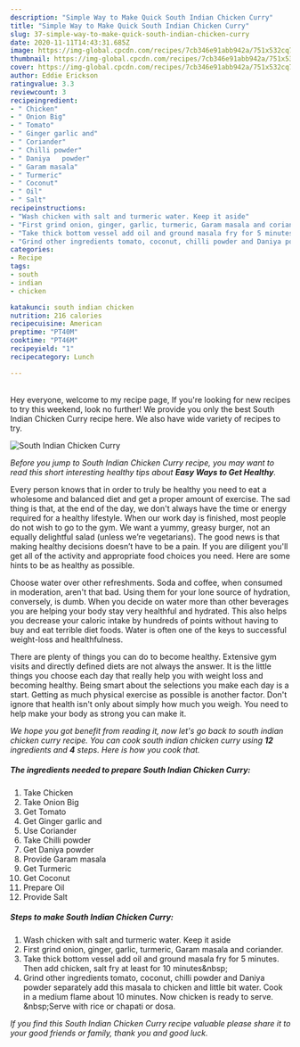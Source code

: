 ```yaml
---
description: "Simple Way to Make Quick South Indian Chicken Curry"
title: "Simple Way to Make Quick South Indian Chicken Curry"
slug: 37-simple-way-to-make-quick-south-indian-chicken-curry
date: 2020-11-11T14:43:31.685Z
image: https://img-global.cpcdn.com/recipes/7cb346e91abb942a/751x532cq70/south-indian-chicken-curry-recipe-main-photo.jpg
thumbnail: https://img-global.cpcdn.com/recipes/7cb346e91abb942a/751x532cq70/south-indian-chicken-curry-recipe-main-photo.jpg
cover: https://img-global.cpcdn.com/recipes/7cb346e91abb942a/751x532cq70/south-indian-chicken-curry-recipe-main-photo.jpg
author: Eddie Erickson
ratingvalue: 3.3
reviewcount: 3
recipeingredient:
- " Chicken"
- " Onion Big"
- " Tomato"
- " Ginger garlic and"
- " Coriander"
- " Chilli powder"
- " Daniya   powder"
- " Garam masala"
- " Turmeric"
- " Coconut"
- " Oil"
- " Salt"
recipeinstructions:
- "Wash chicken with salt and turmeric water. Keep it aside"
- "First grind onion, ginger, garlic, turmeric, Garam masala and coriander."
- "Take thick bottom vessel add oil and ground masala fry for 5 minutes. Then add chicken, salt fry at least for 10 minutes&amp;nbsp;"
- "Grind other ingredients tomato, coconut, chilli powder and Daniya powder separately add this masala to chicken and little bit water. Cook in a medium flame about 10 minutes. Now chicken is ready to serve. &amp;nbsp;Serve with rice or chapati or dosa."
categories:
- Recipe
tags:
- south
- indian
- chicken

katakunci: south indian chicken 
nutrition: 216 calories
recipecuisine: American
preptime: "PT40M"
cooktime: "PT46M"
recipeyield: "1"
recipecategory: Lunch

---
```

<br>
Hey everyone, welcome to my recipe page, If you're looking for new recipes to try this weekend, look no further! We provide you only the best South Indian Chicken Curry recipe here. We also have wide variety of recipes to try.
<br>


![South Indian Chicken Curry](https://img-global.cpcdn.com/recipes/7cb346e91abb942a/751x532cq70/south-indian-chicken-curry-recipe-main-photo.jpg)

<i>Before you jump to South Indian Chicken Curry recipe, you may want to read this short interesting healthy tips about <strong>Easy Ways to Get Healthy</strong>.</i>

Every person knows that in order to truly be healthy you need to eat a wholesome and balanced diet and get a proper amount of exercise. The sad thing is that, at the end of the day, we don't always have the time or energy required for a healthy lifestyle. When our work day is finished, most people do not wish to go to the gym. We want a yummy, greasy burger, not an equally delightful salad (unless we’re vegetarians). The good news is that making healthy decisions doesn’t have to be a pain. If you are diligent you'll get all of the activity and appropriate food choices you need. Here are some hints to be as healthy as possible.

Choose water over other refreshments. Soda and coffee, when consumed in moderation, aren't that bad. Using them for your lone source of hydration, conversely, is dumb. When you decide on water more than other beverages you are helping your body stay very healthful and hydrated. This also helps you decrease your caloric intake by hundreds of points without having to buy and eat terrible diet foods. Water is often one of the keys to successful weight-loss and healthfulness.

There are plenty of things you can do to become healthy. Extensive gym visits and directly defined diets are not always the answer. It is the little things you choose each day that really help you with weight loss and becoming healthy. Being smart about the selections you make each day is a start. Getting as much physical exercise as possible is another factor. Don't ignore that health isn't only about simply how much you weigh. You need to help make your body as strong you can make it. 


<i>We hope you got benefit from reading it, now let's go back to south indian chicken curry recipe. You can cook south indian chicken curry using <strong>12</strong> ingredients and <strong>4</strong> steps. Here is how you cook that.
</i>

##### The ingredients needed to prepare South Indian Chicken Curry:

1. Take  Chicken
1. Take  Onion Big
1. Get  Tomato
1. Get  Ginger garlic and
1. Use  Coriander
1. Take  Chilli powder
1. Get  Daniya   powder
1. Provide  Garam masala
1. Get  Turmeric
1. Get  Coconut
1. Prepare  Oil
1. Provide  Salt


##### Steps to make South Indian Chicken Curry:

1. Wash chicken with salt and turmeric water. Keep it aside
1. First grind onion, ginger, garlic, turmeric, Garam masala and coriander.
1. Take thick bottom vessel add oil and ground masala fry for 5 minutes. Then add chicken, salt fry at least for 10 minutes&amp;nbsp;
1. Grind other ingredients tomato, coconut, chilli powder and Daniya powder separately add this masala to chicken and little bit water. Cook in a medium flame about 10 minutes. Now chicken is ready to serve. &amp;nbsp;Serve with rice or chapati or dosa.


<i>If you find this South Indian Chicken Curry recipe valuable please share it to your good friends or family, thank you and good luck.</i>
